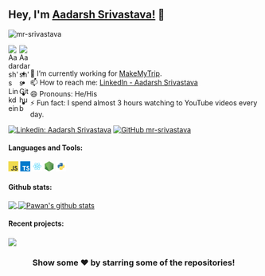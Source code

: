 ## Hey, I'm [Aadarsh Srivastava!](http://mr-srivastava.vercel.app/) 👋

<p align="left"> <img src="https://komarev.com/ghpvc/?username=mr-srivastava&label=Views&color=blue&style=plastic" alt="mr-srivastava" /> </p>

<a href="https://www.linkedin.com/in/aadarsh-srivastava-3470b0128/">
  <img align="left" alt="Aadarsh's Linkdein" width="22px" src="https://cdn.jsdelivr.net/npm/simple-icons@v3/icons/linkedin.svg" />
</a>
<a href="https://github.com/mr-srivastava">
  <img align="left" alt="Aadarsh's Github" width="22px" src="https://cdn.jsdelivr.net/npm/simple-icons@v3/icons/github.svg" />
</a>

<br/>
<br/>


- 🔭 I’m currently working for [MakeMyTrip](https://www.makemytrip.com/).
- 📫 How to reach me: [LinkedIn - Aadarsh Srivastava](https://www.linkedin.com/in/aadarsh-srivastava-3470b0128/)
- 😄 Pronouns: He/His
- ⚡ Fun fact: I spend almost 3 hours watching to YouTube videos every day.

[![Linkedin: Aadarsh Srivastava](https://img.shields.io/badge/-Aadarsh-blue?style=flat-square&logo=Linkedin&logoColor=white&link=https://www.linkedin.com/in/aadarsh-srivastava-3470b0128/)](https://www.linkedin.com/in/aadarsh-srivastava-3470b0128/)
[![GitHub mr-srivastava](https://img.shields.io/github/followers/mr-srivastava?label=follow&style=social)](https://github.com/mr-srivastava)


#### Languages and Tools:

<code><img height="20" src="https://raw.githubusercontent.com/github/explore/80688e429a7d4ef2fca1e82350fe8e3517d3494d/topics/javascript/javascript.png"></code>
<code><img height="20" src="https://raw.githubusercontent.com/github/explore/80688e429a7d4ef2fca1e82350fe8e3517d3494d/topics/typescript/typescript.png"></code>
<code><img height="20" src="https://raw.githubusercontent.com/github/explore/80688e429a7d4ef2fca1e82350fe8e3517d3494d/topics/react/react.png"></code>
<code><img height="20" src="https://raw.githubusercontent.com/github/explore/80688e429a7d4ef2fca1e82350fe8e3517d3494d/topics/nodejs/nodejs.png"></code>
<code><img height="20" src="https://raw.githubusercontent.com/github/explore/80688e429a7d4ef2fca1e82350fe8e3517d3494d/topics/python/python.png"></code>

#### Github stats:
<a href="https://github.com/mr-srivastava">
  <img align="center" src="https://github-readme-stats.vercel.app/api/top-langs/?username=mr-srivastava&theme=light&hide_langs_below=1" />
</a>
<a href="https://github.com/mr-srivastava">
 <img align="center" src="https://github-readme-stats.vercel.app/api?username=mr-srivastava&show_icons=true&theme=light&line_height=27" alt="Pawan's github stats"/>
</a>

#### Recent projects:
<a href="https://github.com/mr-srivastava/typing-speedtest">
  <img align="center" src="https://github-readme-stats.vercel.app/api/pin/?username=mr-srivastava&repo=typing-speedtest&theme=light" />
</a>

<div align="center">

### Show some ❤️ by starring some of the repositories!

</div>
